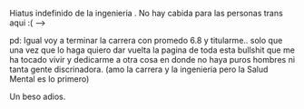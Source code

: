 Hiatus indefinido de la ingenieria . No hay cabida para las personas trans aqui :( -->

pd: Igual voy a terminar la carrera con promedo 6.8 y titularme.. solo que una vez que lo haga quiero dar  vuelta la pagina de toda esta bullshit que me ha tocado vivir y dedicarme a otra cosa en donde no haya puros hombres ni tanta gente discrinadora. (amo la carrera y la ingenieria pero la Salud Mental es lo primero)


Un beso adios.
